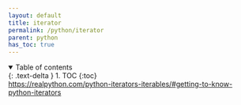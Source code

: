 ```yaml
---
layout: default
title: iterator
permalink: /python/iterator
parent: python
has_toc: true
---
```

<details open markdown="block">
  <summary>
    Table of contents
  </summary>
  {: .text-delta }
1. TOC
{:toc}
</details

https://realpython.com/python-iterators-iterables/#getting-to-know-python-iterators